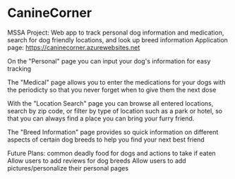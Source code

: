 # CanineCorner
MSSA Project: Web app to track personal dog information and medication, search for dog friendly locations, and look up breed information
Application page: https://caninecorner.azurewebsites.net

On the "Personal" page you can input your dog's information for easy tracking

The "Medical" page allows you to enter the medications for your dogs with the periodicty so that you never forget when to give them the next dose

With the "Location Search" page you can browse all entered locations, search by zip code, or filter by type of location such as a park or hotel, so that you can always find a place you can bring your furry friend.

The "Breed Information" page provides so quick information on different aspects of certain dog breeds to help you find your next best friend

Future Plans: 
    common deadly food for dogs and actions to take if eaten
    Allow users to add reviews for dog breeds
    Allow users to add pictures/personalize their personal pages
